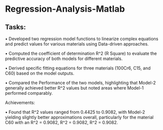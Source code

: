 # Regression-Analysis-Matlab
## Tasks:

• Developed two regression model functions to linearize complex equations and predict values for various materials using Data-driven approaches.

• Computed the coefficient of determination R^2 (R Square) to evaluate the predictive accuracy of both models for different materials.

• Derived specific fitting equations for three materials (100Cr6, C15, and C60) based on the model outputs. 

• Compared the Performance of the two models, highlighting that Model-2 generally achieved better R^2 values but noted areas where Model-1 performed comparably.

Achievements:

• Found that R^2 values ranged from 0.4425 to 0.9082, with Model-2 yielding slightly better approximations overall, particularly for the material C60 with an R^2 = 0.9082, R^2 = 0.9082, R^2 = 0.9082.
